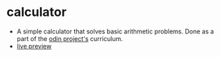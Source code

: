 # calculator
- A simple calculator that solves basic arithmetic problems. Done as a part of the [odin project's](https://www.theodinproject.com/) curriculum.
- [live preview](https://mahmoodelsaayed.github.io/calculator)